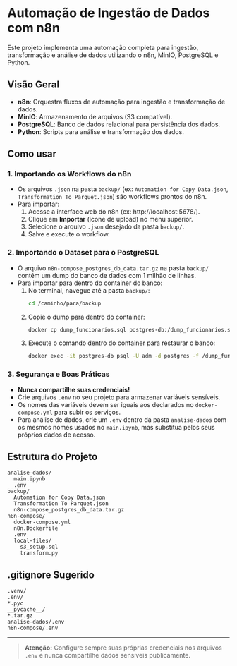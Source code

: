 # Automação de Ingestão de Dados com n8n

Este projeto implementa uma automação completa para ingestão, transformação e análise de dados utilizando o n8n, MinIO, PostgreSQL e Python.

## Visão Geral
- **n8n**: Orquestra fluxos de automação para ingestão e transformação de dados.
- **MinIO**: Armazenamento de arquivos (S3 compatível).
- **PostgreSQL**: Banco de dados relacional para persistência dos dados.
- **Python**: Scripts para análise e transformação dos dados.

## Como usar

### 1. Importando os Workflows do n8n
- Os arquivos `.json` na pasta `backup/` (ex: `Automation for Copy Data.json`, `Transformation To Parquet.json`) são workflows prontos do n8n.
- Para importar:
  1. Acesse a interface web do n8n (ex: http://localhost:5678/).
  2. Clique em **Importar** (ícone de upload) no menu superior.
  3. Selecione o arquivo `.json` desejado da pasta `backup/`.
  4. Salve e execute o workflow.

### 2. Importando o Dataset para o PostgreSQL
- O arquivo `n8n-compose_postgres_db_data.tar.gz` na pasta `backup/` contém um dump do banco de dados com 1 milhão de linhas.
- Para importar para dentro do container do banco:
  1. No terminal, navegue até a pasta `backup/`:
     ```bash
     cd /caminho/para/backup
     ```
  2. Copie o dump para dentro do container:
     ```bash
     docker cp dump_funcionarios.sql postgres-db:/dump_funcionarios.sql
     ```
  3. Execute o comando dentro do container para restaurar o banco:
     ```bash
     docker exec -it postgres-db psql -U adm -d postgres -f /dump_funcionarios.sql
     ```

### 3. Segurança e Boas Práticas
- **Nunca compartilhe suas credenciais!**
- Crie arquivos `.env` no seu projeto para armazenar variáveis sensíveis.
- Os nomes das variáveis devem ser iguais aos declarados no `docker-compose.yml` para subir os serviços.
- Para análise de dados, crie um `.env` dentro da pasta `analise-dados` com os mesmos nomes usados no `main.ipynb`, mas substitua pelos seus próprios dados de acesso.

## Estrutura do Projeto
```
analise-dados/
  main.ipynb
  .env
backup/
  Automation for Copy Data.json
  Transformation To Parquet.json
  n8n-compose_postgres_db_data.tar.gz
n8n-compose/
  docker-compose.yml
  n8n.Dockerfile
  .env
  local-files/
    s3_setup.sql
    transform.py
```

## .gitignore Sugerido
```
.venv/
.env/
*.pyc
__pycache__/
*.tar.gz
analise-dados/.env
n8n-compose/.env
```

---

> **Atenção:** Configure sempre suas próprias credenciais nos arquivos `.env` e nunca compartilhe dados sensíveis publicamente.
